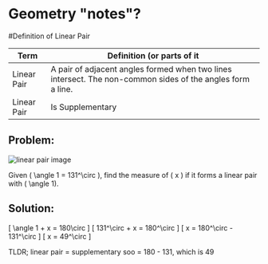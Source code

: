 # Geometry "notes"?

#Definition of Linear Pair

| Term | Definition (or parts of it |
| ---- | ---- |
| Linear Pair | A pair of adjacent angles formed when two lines intersect. The non-common sides of the angles form a line. |
| Linear Pair | Is Supplementary|

## Problem:

![linear pair image](/Users/1023172/Desktop/linear.png)

 
Given \( \angle 1 = 131^\circ \), find the measure of \( x \) if it forms a linear pair with \( \angle 1\).

## Solution:

\[
\angle 1 + x = 180\circ
\]
\[
131^\circ + x = 180^\circ
\]
\[
x = 180^\circ - 131^\circ
\]
\[
x = 49^\circ
\]

TLDR; linear pair = supplementary soo =  180 - 131, which is 49


